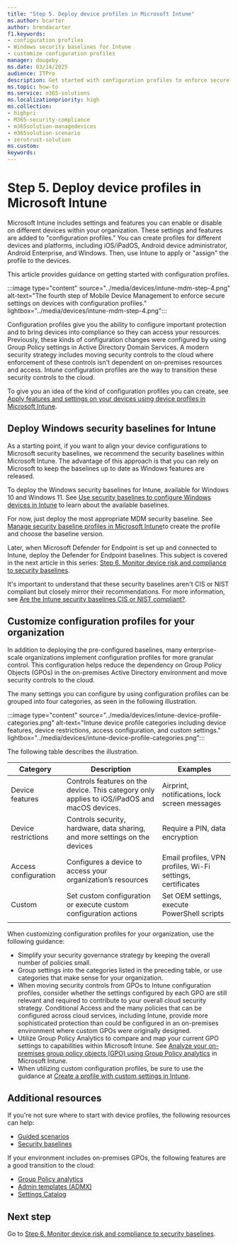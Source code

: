 ```yaml
---
title: "Step 5. Deploy device profiles in Microsoft Intune"
ms.author: bcarter
author: brendacarter
f1.keywords:
- configuration profiles
- Windows security baselines for Intune
- customize configuration profiles
manager: dougeby
ms.date: 03/14/2025
audience: ITPro
description: Get started with configuration profiles to enforce secure settings on devices using Intune to transition these security controls to the cloud.
ms.topic: how-to
ms.service: o365-solutions
ms.localizationpriority: high
ms.collection:
- highpri
- M365-security-compliance
- m365solution-managedevices
- m365solution-scenario
- zerotrust-solution
ms.custom: 
keywords: 
---
```


# Step 5. Deploy device profiles in Microsoft Intune

Microsoft Intune includes settings and features you can enable or disable on different devices within your organization. These settings and features are added to "configuration profiles." You can create profiles for different devices and platforms, including iOS/iPadOS, Android device administrator, Android Enterprise, and Windows. Then, use Intune to apply or "assign" the profile to the devices.

This article provides guidance on getting started with configuration profiles.

:::image type="content" source="../media/devices/intune-mdm-step-4.png" alt-text="The fourth step of Mobile Device Management to enforce secure settings on devices with configuration profiles." lightbox="../media/devices/intune-mdm-step-4.png":::

Configuration profiles give you the ability to configure important protection and to bring devices into compliance so they can access your resources. Previously, these kinds of configuration changes were configured by using Group Policy settings in Active Directory Domain Services. A modern security strategy includes moving security controls to the cloud where enforcement of these controls isn't dependent on on-premises resources and access. Intune configuration profiles are the way to transition these security controls to the cloud.

To give you an idea of the kind of configuration profiles you can create, see [Apply features and settings on your devices using device profiles in Microsoft Intune](/mem/intune-service/configuration/device-profiles).

## Deploy Windows security baselines for Intune

As a starting point, if you want to align your device configurations to Microsoft security baselines, we recommend the security baselines within Microsoft Intune. The advantage of this approach is that you can rely on Microsoft to keep the baselines up to date as Windows features are released.

To deploy the Windows security baselines for Intune, available for Windows 10 and Windows 11. See [Use security baselines to configure Windows devices in Intune](/mem/intune-service/protect/security-baselines) to learn about the available baselines.

For now, just deploy the most appropriate MDM security baseline. See [Manage security baseline profiles in Microsoft Intune](/mem/intune-service/protect/security-baselines-configure)to create the profile and choose the baseline version.

Later, when Microsoft Defender for Endpoint is set up and connected to Intune, deploy the Defender for Endpoint baselines. This subject is covered in the next article in this series: [Step 6. Monitor device risk and compliance to security baselines](manage-devices-with-intune-monitor-risk.md).

It's important to understand that these security baselines aren't CIS or NIST compliant but closely mirror their recommendations. For more information, see [Are the Intune security baselines CIS or NIST compliant?](/mem/intune-service/protect/security-baselines#are-the-intune-security-baselines-cis-or-nist-compliant).

## Customize configuration profiles for your organization

In addition to deploying the pre-configured baselines, many enterprise-scale organizations implement configuration profiles for more granular control. This configuration helps reduce the dependency on Group Policy Objects (GPOs) in the on-premises Active Directory environment and move security controls to the cloud.

The many settings you can configure by using configuration profiles can be grouped into four categories, as seen in the following illustration.

:::image type="content" source="../media/devices/intune-device-profile-categories.png" alt-text="Intune device profile categories including device features, device restrictions, access configuration, and custom settings." lightbox="../media/devices/intune-device-profile-categories.png":::

The following table describes the illustration.

|Category |Description |Examples  |
|---------|---------|---------|
|Device features     | Controls features on the device. This category only applies to iOS/iPadOS and macOS devices.        | Airprint, notifications, lock screen messages        |
|Device restrictions     | Controls security, hardware, data sharing, and more settings on the devices        | Require a PIN, data encryption        |
|Access configuration     |  Configures a device to access your organization’s resources        | Email profiles, VPN profiles, Wi-Fi settings, certificates        |
|Custom     | Set custom configuration or execute custom configuration actions       | Set OEM settings, execute PowerShell scripts        |
|    |         |         |

When customizing configuration profiles for your organization, use the following guidance:

- Simplify your security governance strategy by keeping the overall number of policies small.
- Group settings into the categories listed in the preceding table, or use categories that make sense for your organization.
- When moving security controls from GPOs to Intune configuration profiles, consider whether the settings configured by each GPO are still relevant and required to contribute to your overall cloud security strategy. Conditional Access and the many policies that can be configured across cloud services, including Intune, provide more sophisticated protection than could be configured in an on-premises environment where custom GPOs were originally designed.
- Utilize Group Policy Analytics to compare and map your current GPO settings to capabilities within Microsoft Intune. See [Analyze your on-premises group policy objects (GPO) using Group Policy analytics](/mem/intune-service/configuration/group-policy-analytics) in Microsoft Intune.
- When utilizing custom configuration profiles, be sure to use the guidance at [Create a profile with custom settings in Intune](/mem/intune-service/configuration/custom-settings-configure).

## Additional resources

If you're not sure where to start with device profiles, the following resources can help:

- [Guided scenarios](/mem/intune-service/fundamentals/guided-scenarios-overview) 
- [Security baselines](/mem/intune-service/protect/security-baselines)

If your environment includes on-premises GPOs, the following features are a good transition to the cloud:

- [Group Policy analytics](/mem/intune-service/configuration/group-policy-analytics)
- [Admin templates (ADMX)](/mem/intune-service/configuration/administrative-templates-windows)
- [Settings Catalog](/mem/intune-service/configuration/settings-catalog)

## Next step

Go to [Step 6. Monitor device risk and compliance to security baselines](manage-devices-with-intune-monitor-risk.md).
